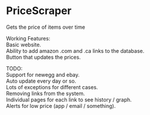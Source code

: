 # PriceScraper
Gets the price of items over time

Working Features:<br>
Basic website.<br>
Ability to add amazon .com and .ca links to the database.<br>
Button that updates the prices.<br>

TODO: <br>
Support for newegg and ebay.<br>
Auto update every day or so. <br>
Lots of exceptions for different cases.<br>
Removing links from the system.<br>
Individual pages for each link to see history / graph. <br>
Alerts for low price (app / email / something).<br>
